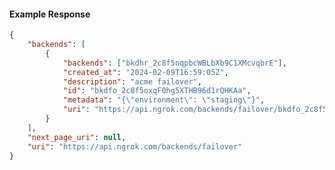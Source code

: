 <!-- Code generated for API Clients. DO NOT EDIT. -->

#### Example Response

```json
{
	"backends": [
		{
			"backends": ["bkdhr_2c8f5nqpbcWBLbXb9C1XMcvqbrE"],
			"created_at": "2024-02-09T16:59:05Z",
			"description": "acme failover",
			"id": "bkdfo_2c8f5oxqF0hg5XTHB96d1rQHKAa",
			"metadata": "{\"environment\": \"staging\"}",
			"uri": "https://api.ngrok.com/backends/failover/bkdfo_2c8f5oxqF0hg5XTHB96d1rQHKAa"
		}
	],
	"next_page_uri": null,
	"uri": "https://api.ngrok.com/backends/failover"
}
```

